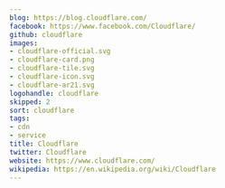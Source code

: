 ```yaml
---
blog: https://blog.cloudflare.com/
facebook: https://www.facebook.com/Cloudflare/
github: cloudflare
images:
- cloudflare-official.svg
- cloudflare-card.png
- cloudflare-tile.svg
- cloudflare-icon.svg
- cloudflare-ar21.svg
logohandle: cloudflare
skipped: 2
sort: cloudflare
tags:
- cdn
- service
title: Cloudflare
twitter: Cloudflare
website: https://www.cloudflare.com/
wikipedia: https://en.wikipedia.org/wiki/Cloudflare
---
```

